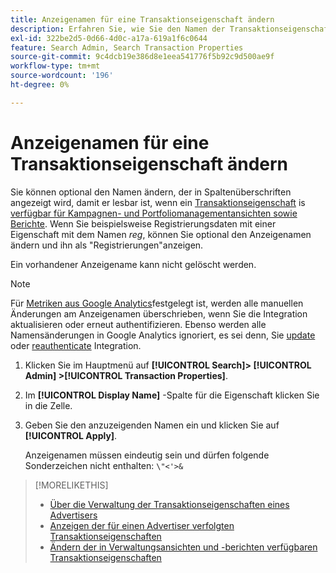 ```yaml
---
title: Anzeigenamen für eine Transaktionseigenschaft ändern
description: Erfahren Sie, wie Sie den Namen der Transaktionseigenschaft ändern, der in den Spaltenüberschriften in Ihren Management-Ansichten und -Berichten angezeigt wird.
exl-id: 322be2d5-0d66-4d0c-a17a-619a1f6c0644
feature: Search Admin, Search Transaction Properties
source-git-commit: 9c4dcb19e386d8e1eea541776f5b92c9d500ae9f
workflow-type: tm+mt
source-wordcount: '196'
ht-degree: 0%

---
```


# Anzeigenamen für eine Transaktionseigenschaft ändern

Sie können optional den Namen ändern, der in Spaltenüberschriften angezeigt wird, damit er lesbar ist, wenn ein [Transaktionseigenschaft](/help/search-social-commerce/glossary.md#s-t) is [verfügbar für Kampagnen- und Portfoliomanagementansichten sowie Berichte](transaction-property-edit-available.md). Wenn Sie beispielsweise Registrierungsdaten mit einer Eigenschaft mit dem Namen *reg*, können Sie optional den Anzeigenamen ändern und ihn als &quot;Registrierungen&quot;anzeigen.

Ein vorhandener Anzeigename kann nicht gelöscht werden.

>[!NOTE]
>
>Für [Metriken aus Google Analytics](/help/search-social-commerce/admin/data-sources/data-source-about.md)festgelegt ist, werden alle manuellen Änderungen am Anzeigenamen überschrieben, wenn Sie die Integration aktualisieren oder erneut authentifizieren. Ebenso werden alle Namensänderungen in Google Analytics ignoriert, es sei denn, Sie [update](/help/search-social-commerce/admin/data-sources/data-source-edit.md) oder [reauthenticate](/help/search-social-commerce/admin/data-sources/data-source-reauthenticate.md) Integration.

1. Klicken Sie im Hauptmenü auf **[!UICONTROL Search]> [!UICONTROL Admin] >[!UICONTROL Transaction Properties]**.

1. Im **[!UICONTROL Display Name]** -Spalte für die Eigenschaft klicken Sie in die Zelle.

1. Geben Sie den anzuzeigenden Namen ein und klicken Sie auf **[!UICONTROL Apply]**.

   Anzeigenamen müssen eindeutig sein und dürfen folgende Sonderzeichen nicht enthalten: `\"<'>&`

>[!MORELIKETHIS]
>
>* [Über die Verwaltung der Transaktionseigenschaften eines Advertisers](transaction-property-about.md)
>* [Anzeigen der für einen Advertiser verfolgten Transaktionseigenschaften](transaction-property-view-tracked.md)
>* [Ändern der in Verwaltungsansichten und -berichten verfügbaren Transaktionseigenschaften](transaction-property-edit-available.md)
